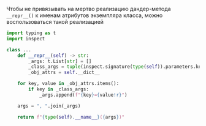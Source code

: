 Чтобы не привязывать на мертво реализацию дандер-метода `__repr__()` к именам атрибутов экземпляра класса, можно воспользоваться такой реализацией
```python
import typing as t
import inspect 

class ...
    def __repr__(self) -> str:
        _args: t.List[str] = []
        _class_args = tuple(inspect.signature(type(self)).parameters.keys())
        _obj_attrs = self.__dict__

    for key, value in _obj_attrs.items():
        if key in _class_args:
            _args.append(f"{key}={value!r}")

    args = ", ".join(_args) 

    return f"{type(self).__name__}({args})"
```